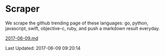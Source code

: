 # Scraper

We scrape the github trending page of these languages: go, python, javascript, swift, objective-c, ruby, and push a markdown result everyday.

[2017-06-09.md](https://github.com/henson/Scraper/blob/master/2017-06-09.md)

Last Updated: 2017-06-09 09:20:14